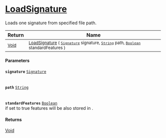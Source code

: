 # [LoadSignature](./Svc2004Loader-100664055.md)

Loads one signature from specified file path.

| Return | Name | 
| --- | --- | 
| <sub>[Void](https://docs.microsoft.com/en-us/dotnet/api/System.Void)</sub>| <sub>[LoadSignature](./Svc2004Loader-100664055.md) ( [`Signature`](./../../Signature.md) signature, [`String`](https://docs.microsoft.com/en-us/dotnet/api/System.String) path, [`Boolean`](https://docs.microsoft.com/en-us/dotnet/api/System.Boolean) standardFeatures )</sub>| <br>


#### Parameters
**`signature`**  [`Signature`](./../../Signature.md)<br><br><br>**`path`**  [`String`](https://docs.microsoft.com/en-us/dotnet/api/System.String)<br><br><br>**`standardFeatures`**  [`Boolean`](https://docs.microsoft.com/en-us/dotnet/api/System.Boolean)<br>if set to true features will be also stored in .
#### Returns
[Void](https://docs.microsoft.com/en-us/dotnet/api/System.Void)
